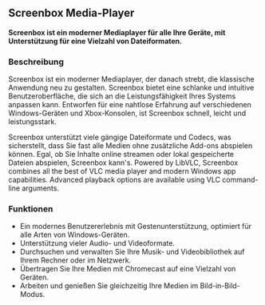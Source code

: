 <!-- Markdown version of store listing for localization. -->
<!-- Feel free to adapt or modify key points if necessary. -->
## Screenbox Media-Player

**Screenbox ist ein moderner Mediaplayer für alle Ihre Geräte, mit Unterstützung für eine Vielzahl von Dateiformaten.**

### Beschreibung

Screenbox ist ein moderner Mediaplayer, der danach strebt, die klassische Anwendung neu zu gestalten. Screenbox bietet eine schlanke und intuitive Benutzeroberfläche, die sich an die Leistungsfähigkeit Ihres Systems anpassen kann. Entworfen für eine nahtlose Erfahrung auf verschiedenen Windows-Geräten und Xbox-Konsolen, ist Screenbox schnell, leicht und leistungsstark.

Screenbox unterstützt viele gängige Dateiformate und Codecs, was sicherstellt, dass Sie fast alle Medien ohne zusätzliche Add-ons abspielen können. Egal, ob Sie Inhalte online streamen oder lokal gespeicherte Dateien abspielen, Screenbox kann's. Powered by LibVLC, Screenbox combines all the best of VLC media player and modern Windows app capabilities. Advanced playback options are available using VLC command-line arguments.

### Funktionen

- Ein modernes Benutzererlebnis mit Gestenunterstützung, optimiert für alle Arten von Windows-Geräten.
- Unterstützung vieler Audio- und Videoformate.
- Durchsuchen und verwalten Sie Ihre Musik- und Videobibliothek auf Ihrem Rechner oder im Netzwerk.
- Übertragen Sie Ihre Medien mit Chromecast auf eine Vielzahl von Geräten.
- Arbeiten und genießen Sie gleichzeitig Ihre Medien im Bild-in-Bild-Modus.
